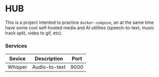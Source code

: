 # HUB

This is a project intented to practice `docker-compose`, an at the same time have some cool self-hosted media and AI utilities (speech-to-text, music track split, video to gif, etc).

### Services

|Sevice| Description|Port|
|-|-|-|
|Whisper|Audio-to-text|9000|